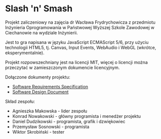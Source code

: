 # Slash 'n' Smash

Projekt zaliczeniowy na zajęcia dr Wacława Frydrychowicza z przedmiotu
Inżynieria Oprogramowania w Państwowej Wyższej Szkole Zawodowej w Ciechanowie
na wydziale Inżynierii.

Jest to gra napisana w języku JavaScript ECMAScript 5/6, przy użyciu technologii
HTML5, tj. Canvas, Input Events, WebAudio i WebGL (wkrótce, eksperymentalnie).

Projekt rozpowszechniany jest na licencji MIT, więcej o licencji można
przeczytać w zamieszczonym dokumencie licencyjnym.

Dołączone dokumenty projektu:
* [Software Requirements Specification](https://docs.google.com/document/d/1yEe2Ino45Xo3iEYG4kDuX6KwQfpHTDEzFdsg_6gyL0E/edit?usp=sharing)
* [Software Design Document](https://docs.google.com/document/d/18GoHgsjmmkTYvIDTkJi34hKqw3iha4f7G1SCd0-8K4U/edit?usp=sharing)

Skład zespołu:
* Agnieszka Makowska - lider zespołu
* Konrad Nowakowski - główny programista i menedżer projektu
* Daniel Dudzikowski - programista, grafik i dzwiękowiec
* Przemysław Sosnowski - programista
* Wiktor Skrobiński - tester
